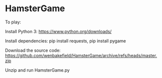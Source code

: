 # HamsterGame

To play:

Install Python 3: https://www.python.org/downloads/

Install dependencies: pip install requests, pip install pygame

Download the source code: https://github.com/wenbakefield/HamsterGame/archive/refs/heads/master.zip

Unzip and run HamsterGame.py
